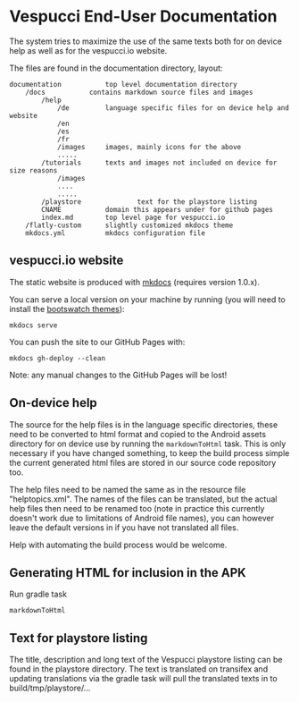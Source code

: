 # Vespucci End-User Documentation

The system tries to maximize the use of the same texts both for on device help as well as for the vespucci.io website. 

The files are found in the documentation directory, layout:

    documentation			top level documentation directory
    	/docs			contains markdown source files and images
    		/help
    			/de			language specific files for on device help and website
    			/en
    			/es 
    			/fr
    			/images		images, mainly icons for the above
    			.....
    		/tutorials		texts and images not included on device for size reasons
    			/images
    			....
    			.....
    	    /playstore              text for the playstore listing
    		CNAME			domain this appears under for github pages
    		index.md		top level page for vespucci.io
    	/flatly-custom		slightly customized mkdocs theme
    	mkdocs.yml			mkdocs configuration file

## vespucci.io website

The static website is produced with [mkdocs](http://mkdocs.org) (requires version 1.0.x).

You can serve a local version on your machine by running (you will need to install the [bootswatch themes](https://github.com/mkdocs/mkdocs-bootswatch)):

    mkdocs serve

You can push the site to our GitHub Pages with:

    mkdocs gh-deploy --clean

Note: any manual changes to the GitHub Pages will be lost! 
	

## On-device help

The source for the help files is in the language specific directories, these need to be converted to html format and copied to the Android assets directory for on device use by running the `markdownToHtml` task. This is only necessary if you have changed something, to keep the build process simple the current generated html files are stored in our source code repository too. 

The help files need to be named the same as in the resource file "helptopics.xml". The names of the files can be translated, but the actual help files then need to be renamed too (note in practice this currently doesn't work due to limitations of Android file names), you can however leave the default versions in if you have not translated all files. 

Help with automating the build process would be welcome.

## Generating HTML for inclusion in the APK

Run gradle task

    markdownToHtml
    
## Text for playstore listing

The title, description and long text of the Vespucci playstore listing can be found in the playstore directory. The text is translated on transifex and updating translations via the gradle task will pull the translated texts in to build/tmp/playstore/...
